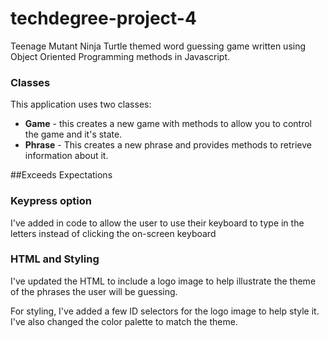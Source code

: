 # techdegree-project-4
Teenage Mutant Ninja Turtle themed word guessing game written using Object Oriented Programming methods in Javascript.

### Classes
This application uses two classes: 
- **Game** - this creates a new game with methods to allow you to control the game and it's state.
- **Phrase** - This creates a new phrase and provides methods to retrieve information about it.


##Exceeds Expectations

### Keypress option
I've added in code to allow the user to use their keyboard to type in the letters instead of clicking the on-screen keyboard
### HTML and Styling
I've updated the HTML to include a logo image to help illustrate the theme of the phrases the user will be guessing.

For styling, I've added a few ID selectors for the logo image to help style it. I've also changed the color palette to match the theme.
 

